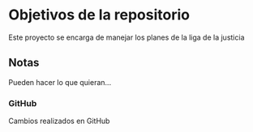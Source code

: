 # Objetivos de la repositorio

Este proyecto se encarga de manejar los planes de la liga de la justicia


## Notas
Pueden hacer lo que quieran...


### GitHub 
Cambios realizados en GitHub
